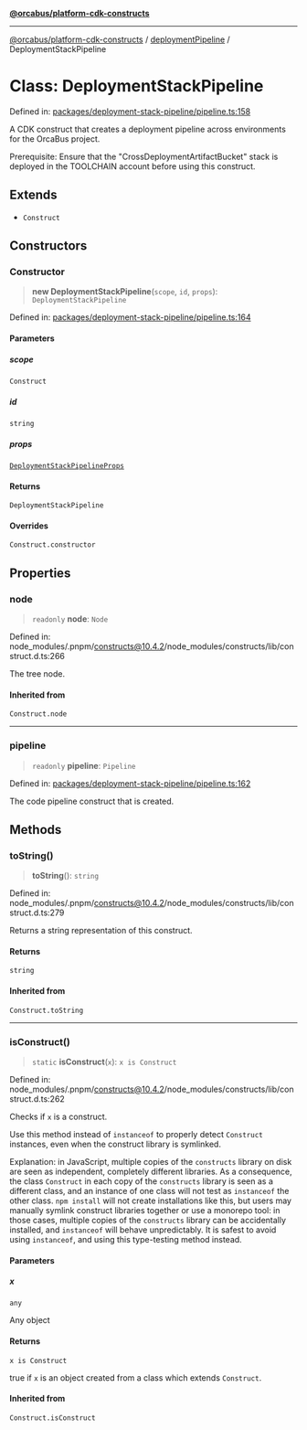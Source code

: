 [**@orcabus/platform-cdk-constructs**](../../../../README.md)

***

[@orcabus/platform-cdk-constructs](../../../../README.md) / [deploymentPipeline](../README.md) / DeploymentStackPipeline

# Class: DeploymentStackPipeline

Defined in: [packages/deployment-stack-pipeline/pipeline.ts:158](https://github.com/OrcaBus/platform-cdk-constructs/blob/eb710b2f105d22a64c8abea3b2245773c2378377/packages/deployment-stack-pipeline/pipeline.ts#L158)

A CDK construct that creates a deployment pipeline across environments for the OrcaBus project.

Prerequisite: Ensure that the "CrossDeploymentArtifactBucket" stack is deployed in the TOOLCHAIN account
before using this construct.

## Extends

- `Construct`

## Constructors

### Constructor

> **new DeploymentStackPipeline**(`scope`, `id`, `props`): `DeploymentStackPipeline`

Defined in: [packages/deployment-stack-pipeline/pipeline.ts:164](https://github.com/OrcaBus/platform-cdk-constructs/blob/eb710b2f105d22a64c8abea3b2245773c2378377/packages/deployment-stack-pipeline/pipeline.ts#L164)

#### Parameters

##### scope

`Construct`

##### id

`string`

##### props

[`DeploymentStackPipelineProps`](../interfaces/DeploymentStackPipelineProps.md)

#### Returns

`DeploymentStackPipeline`

#### Overrides

`Construct.constructor`

## Properties

### node

> `readonly` **node**: `Node`

Defined in: node\_modules/.pnpm/constructs@10.4.2/node\_modules/constructs/lib/construct.d.ts:266

The tree node.

#### Inherited from

`Construct.node`

***

### pipeline

> `readonly` **pipeline**: `Pipeline`

Defined in: [packages/deployment-stack-pipeline/pipeline.ts:162](https://github.com/OrcaBus/platform-cdk-constructs/blob/eb710b2f105d22a64c8abea3b2245773c2378377/packages/deployment-stack-pipeline/pipeline.ts#L162)

The code pipeline construct that is created.

## Methods

### toString()

> **toString**(): `string`

Defined in: node\_modules/.pnpm/constructs@10.4.2/node\_modules/constructs/lib/construct.d.ts:279

Returns a string representation of this construct.

#### Returns

`string`

#### Inherited from

`Construct.toString`

***

### isConstruct()

> `static` **isConstruct**(`x`): `x is Construct`

Defined in: node\_modules/.pnpm/constructs@10.4.2/node\_modules/constructs/lib/construct.d.ts:262

Checks if `x` is a construct.

Use this method instead of `instanceof` to properly detect `Construct`
instances, even when the construct library is symlinked.

Explanation: in JavaScript, multiple copies of the `constructs` library on
disk are seen as independent, completely different libraries. As a
consequence, the class `Construct` in each copy of the `constructs` library
is seen as a different class, and an instance of one class will not test as
`instanceof` the other class. `npm install` will not create installations
like this, but users may manually symlink construct libraries together or
use a monorepo tool: in those cases, multiple copies of the `constructs`
library can be accidentally installed, and `instanceof` will behave
unpredictably. It is safest to avoid using `instanceof`, and using
this type-testing method instead.

#### Parameters

##### x

`any`

Any object

#### Returns

`x is Construct`

true if `x` is an object created from a class which extends `Construct`.

#### Inherited from

`Construct.isConstruct`
